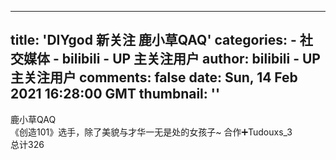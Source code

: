 
---
title: 'DIYgod 新关注 鹿小草QAQ'
categories: 
    - 社交媒体
    - bilibili - UP 主关注用户
author: bilibili - UP 主关注用户
comments: false
date: Sun, 14 Feb 2021 16:28:00 GMT
thumbnail: ''
---

<div>   
鹿小草QAQ<br>《创造101》选手，除了美貌与才华一无是处的女孩子~    合作➕Tudouxs_3<br>总计326  
</div>
            